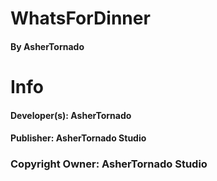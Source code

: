 # WhatsForDinner 
#### By AsherTornado

# Info
#### Developer(s): AsherTornado
#### Publisher: AsherTornado Studio
### Copyright Owner: AsherTornado Studio
